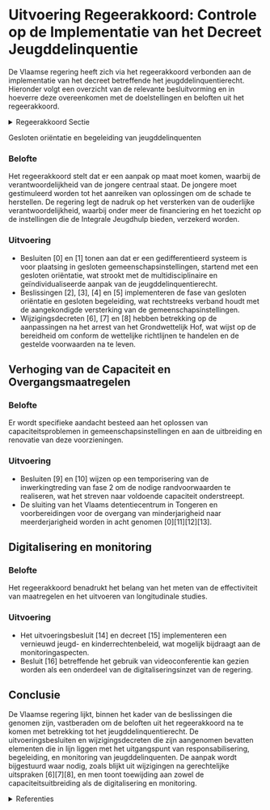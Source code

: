 # Uitvoering Regeerakkoord: Controle op de Implementatie van het Decreet Jeugddelinquentie

De Vlaamse regering heeft zich via het regeerakkoord verbonden aan de implementatie van het decreet betreffende het jeugddelinquentierecht. Hieronder volgt een overzicht van de relevante besluitvorming en in hoeverre deze overeenkomen met de doelstellingen en beloften uit het regeerakkoord.

<details>
        <summary>Regeerakkoord Sectie </summary>
        <p>3.2.1 Implementatie van het Decreet Jeugddelinquentie De 6de staatshervorming maakte Vlaanderen bevoegd voor het bepalen van de aard van de maatregelen voor minderjarigen die delicten plegen, de spelregels inzake de vroegere federale gesloten jeugdinstellingen en de uithandengeving. Het decreet m.b.t. het jeugddelinquentierecht is de Vlaamse invulling van deze bevoegdheden. Centraal staat de verantwoordelijkheid van de jongere. We houden rekening met de ernst van de feiten en de maturiteit van de jongere en versterken de rol van de opvoedingsverantwoordelijken. De basisgedachte is dat de minderjarige pleger van een jeugddelict geresponsabiliseerd wordt en zelf oplossingen aanreikt voor het herstellen van de veroorzaakte schade. Het slachtoffer krijgt hierbij een prominente plaats. Tot slot leggen we de nadruk op het versterken van de ouderlijke verantwoordelijkheid. De minister bevoegd voor Welzijn staat in voor de financiering, erkenning en toezicht op de private en publieke organisaties die het aanbod in het kader van Integrale Jeugdhulp en het jeugddelinquentierecht organiseren. De Vlaamse minister bevoegd voor Justitie en Handhaving zal mee toezien op de realisatie van de benodigde capaciteit in het kader van het decreet Jeugddelinquentie recht, alsook de uitvoering van de andere maatregelen bewaken. De minister bevoegd voor Justitie en Hand having organiseert o.m. de elektronische monitoring zoals voorzien in het decreet op jeugddelinquentie en zal ook een interventie-databank creëren die toelaat om de effectivi-teit van opgelegde maat regelen te meten, longitudinale studies uit te voeren en de nodige beleidsconclusies hieraan vast te knopen. Om over de nodige data te be schikken is de medewerking van de federale overheid en lokale overheid onontbeerlijk. De minister bevoegd voor Justitie en Hand-having neemt bijkomende acties in het kader van minderjarige veelplegers. Hij dringt bij de opmaak van de nieuwe Kadernota Integrale Veiligheid aan op de systematische opvolging van deze doelgroep. Door innovatie, bijsturing van interventies en samenwerking tussen welzijn, politionele diensten en justitiële actoren dringen we de hoge recidivegraad terug en pakken we het gevoel van straffeloosheid aan. Wanneer er sprake is van delinquent gedrag, mede als gevolg van een verontrus-tende thuissituatie, voorzien we in een integrale ketenaanpak in overleg met de bevoegde instanties. We werken aan casus-overleg waarbij de deelnemers gegevens met elkaar kunnen delen ondanks hun beroepsgeheim, teneinde tot een gezamen-lijke en integrale aanpak te komen die reeds succesvol wordt toegepast in enkele steden. Op die manier kan een globaal beeld van de minderjarige worden gevormd door het samenleggen van de relevante informatie van onder meer welzijns- , onderwijs- , politionele en lokale partners. Dit maakt een afgestemde, geïntegreerde aanpak mogelijk waarbij zowel het voor-komen van nieuwe feiten als het welzijn van de minderjarige centraal staan. De in- en uitstroom van de gemeenschaps-instellingen brengen we helder in kaart zodat er snel kan ingespeeld worden op eventuele capaciteitsproblemen. We waken over de uitrol van de renovatie en uitbrei-ding en sturen bij waar nodig. Het Vlaams detentiecentrum in Tongeren sluit deze regeerperiode definitief de deuren. Bijzondere aandacht gaat uit naar de overgang van minderjarigheid naar meer-derjarigheid zodat een adequate opvolging van de jongvolwassene gewaarborgd blijft. </p>
        </details> 

Gesloten oriëntatie en begeleiding van jeugddelinquenten

### Belofte
Het regeerakkoord stelt dat er een aanpak op maat moet komen, waarbij de verantwoordelijkheid van de jongere centraal staat. De jongere moet gestimuleerd worden tot het aanreiken van oplossingen om de schade te herstellen. De regering legt de nadruk op het versterken van de ouderlijke verantwoordelijkheid, waarbij onder meer de financiering en het toezicht op de instellingen die de Integrale Jeugdhulp bieden, verzekerd worden.

### Uitvoering
- Besluiten \[0\] en \[1\] tonen aan dat er een gedifferentieerd systeem is voor plaatsing in gesloten gemeenschapsinstellingen, startend met een gesloten oriëntatie, wat strookt met de multidisciplinaire en geïndividualiseerde aanpak van de jeugddelinquentierecht.
- Beslissingen \[2\], \[3\], \[4\] en \[5\] implementeren de fase van gesloten oriëntatie en gesloten begeleiding, wat rechtstreeks verband houdt met de aangekondigde versterking van de gemeenschapsinstellingen.
- Wijzigingsdecreten \[6\], \[7\] en \[8\] hebben betrekking op de aanpassingen na het arrest van het Grondwettelijk Hof, wat wijst op de bereidheid om conform de wettelijke richtlijnen te handelen en de gestelde voorwaarden na te leven.

## Verhoging van de Capaciteit en Overgangsmaatregelen

### Belofte
Er wordt specifieke aandacht besteed aan het oplossen van capaciteitsproblemen in gemeenschapsinstellingen en aan de uitbreiding en renovatie van deze voorzieningen.

### Uitvoering
- Besluiten \[9\] en \[10\] wijzen op een temporisering van de inwerkingtreding van fase 2 om de nodige randvoorwaarden te realiseren, wat het streven naar voldoende capaciteit onderstreept.
- De sluiting van het Vlaams detentiecentrum in Tongeren en voorbereidingen voor de overgang van minderjarigheid naar meerderjarigheid worden in acht genomen \[0\]\[11\]\[12\]\[13\].

## Digitalisering en monitoring

### Belofte
Het regeerakkoord benadrukt het belang van het meten van de effectiviteit van maatregelen en het uitvoeren van longitudinale studies.

### Uitvoering
- Het uitvoeringsbesluit \[14\] en decreet \[15\] implementeren een vernieuwd jeugd- en kinderrechtenbeleid, wat mogelijk bijdraagt aan de monitoringaspecten.
- Besluit \[16\] betreffende het gebruik van videoconferentie kan gezien worden als een onderdeel van de digitaliseringsinzet van de regering.

## Conclusie
De Vlaamse regering lijkt, binnen het kader van de beslissingen die genomen zijn, vastberaden om de beloften uit het regeerakkoord na te komen met betrekking tot het jeugddelinquentierecht. De uitvoeringsbesluiten en wijzigingsdecreten die zijn aangenomen bevatten elementen die in lijn liggen met het uitgangspunt van responsabilisering, begeleiding, en monitoring van jeugddelinquenten. De aanpak wordt bijgestuurd waar nodig, zoals blijkt uit wijzigingen na gerechtelijke uitspraken \[6\]\[7\]\[8\], en men toont toewijding aan zowel de capaciteitsuitbreiding als de digitalisering en monitoring.

<details>
        <summary> Referenties</summary>
        **[\[0\]](https://beslissingenvlaamseregering.vlaanderen.be/?search=Uitvoeringsbesluit%20decreet%20Jeugddelinquentie%3A%20Organisatie%20afdelingen%20gesloten%20ori%C3%ABntatie%20en%20gesloten%20begeleiding&dateOption=select&startDate=2022-09-16T08%3A00%3A00Z&endDate=2022-09-16T08%3A00%3A00Z)** : **(2022-09-16)** Uitvoeringsbesluit decreet Jeugddelinquentie: Organisatie afdelingen gesloten oriëntatie en gesloten begeleiding 

**[\[1\]](https://beslissingenvlaamseregering.vlaanderen.be/?search=Uitvoeringsbesluit%20decreet%20Jeugddelinquentie%3A%20Organisatie%20afdelingen%20gesloten%20ori%C3%ABntatie%20en%20gesloten%20begeleiding&dateOption=select&startDate=2022-07-15T08%3A00%3A00Z&endDate=2022-07-15T08%3A00%3A00Z)** : **(2022-07-15)** Uitvoeringsbesluit decreet Jeugddelinquentie: Organisatie afdelingen gesloten oriëntatie en gesloten begeleiding 

**[\[2\]](https://beslissingenvlaamseregering.vlaanderen.be/?search=Inwerkingtreding%20van%20de%20gesloten%20ori%C3%ABntatie%20en%20de%20gesloten%20begeleiding%20in%20de%20gemeenschapsinstellingen&dateOption=select&startDate=2022-03-25T09%3A00%3A00Z&endDate=2022-03-25T09%3A00%3A00Z)** : **(2022-03-25)** Inwerkingtreding van de gesloten oriëntatie en de gesloten begeleiding in de gemeenschapsinstellingen 

**[\[3\]](https://beslissingenvlaamseregering.vlaanderen.be/?search=Wijziging%20decreet%20rechtspositie%20minderjarige%20in%20de%20integrale%20jeugdhulp&dateOption=select&startDate=2023-06-02T08%3A00%3A00Z&endDate=2023-06-02T08%3A00%3A00Z)** : **(2023-06-02)** Wijziging decreet rechtspositie minderjarige in de integrale jeugdhulp 

**[\[4\]](https://beslissingenvlaamseregering.vlaanderen.be/?search=Wijziging%20decreet%20rechtspositie%20minderjarige%20in%20de%20integrale%20jeugdhulp&dateOption=select&startDate=2023-10-13T08%3A00%3A00Z&endDate=2023-10-13T08%3A00%3A00Z)** : **(2023-10-13)** Wijziging decreet rechtspositie minderjarige in de integrale jeugdhulp 

**[\[5\]](https://beslissingenvlaamseregering.vlaanderen.be/?search=Inwerkingtreding%20van%20de%20gesloten%20ori%C3%ABntatie%20en%20de%20gesloten%20begeleiding%20in%20de%20gemeenschapsinstellingen&dateOption=select&startDate=2021-12-17T09%3A00%3A00Z&endDate=2021-12-17T09%3A00%3A00Z)** : **(2021-12-17)** Inwerkingtreding van de gesloten oriëntatie en de gesloten begeleiding in de gemeenschapsinstellingen 

**[\[6\]](https://beslissingenvlaamseregering.vlaanderen.be/?search=Wijzigingsdecreet%20jeugddelinquentierecht%3A%20Langdurige%20gesloten%20begeleiding&dateOption=select&startDate=2021-06-04T08%3A00%3A00Z&endDate=2021-06-04T08%3A00%3A00Z)** : **(2021-06-04)** Wijzigingsdecreet jeugddelinquentierecht: Langdurige gesloten begeleiding 

**[\[7\]](https://beslissingenvlaamseregering.vlaanderen.be/?search=Wijzigingsdecreet%20jeugddelinquentierecht%3A%20Langdurige%20gesloten%20begeleiding&dateOption=select&startDate=2021-03-19T09%3A00%3A00Z&endDate=2021-03-19T09%3A00%3A00Z)** : **(2021-03-19)** Wijzigingsdecreet jeugddelinquentierecht: Langdurige gesloten begeleiding 

**[\[8\]](https://beslissingenvlaamseregering.vlaanderen.be/?search=Wijzigingsdecreet%20jeugddelinquentierecht%3A%20Langdurige%20gesloten%20begeleiding&dateOption=select&startDate=2021-11-19T09%3A00%3A00Z&endDate=2021-11-19T09%3A00%3A00Z)** : **(2021-11-19)** Wijzigingsdecreet jeugddelinquentierecht: Langdurige gesloten begeleiding 

**[\[9\]](https://beslissingenvlaamseregering.vlaanderen.be/?search=Inwerkingtreding%20van%20de%20gesloten%20ori%C3%ABntatie%20en%20de%20gesloten%20begeleiding%20in%20de%20gemeenschapsinstellingen&dateOption=select&startDate=2022-06-10T08%3A00%3A00Z&endDate=2022-06-10T08%3A00%3A00Z)** : **(2022-06-10)** Inwerkingtreding van de gesloten oriëntatie en de gesloten begeleiding in de gemeenschapsinstellingen 

**[\[10\]](https://beslissingenvlaamseregering.vlaanderen.be/?search=Decreet%20inwerkingtreding%20gesloten%20ori%C3%ABntatie%20en%20gesloten%20begeleiding%20gemeenschapsinstellingen&dateOption=select&startDate=2022-07-15T08%3A00%3A00Z&endDate=2022-07-15T08%3A00%3A00Z)** : **(2022-07-15)** Decreet inwerkingtreding gesloten oriëntatie en gesloten begeleiding gemeenschapsinstellingen 

**[\[11\]](https://beslissingenvlaamseregering.vlaanderen.be/?search=Wijziging%20decreet%20Jeugddelinquentierecht%3A%20opheffing%20leeftijdsgrens%20en%20mogelijkheid%20elektronische%20monitoring%20in%20de%20fase%20van%20de%20voorlopige%20rechtspleging&dateOption=select&startDate=2023-10-13T08%3A00%3A00Z&endDate=2023-10-13T08%3A00%3A00Z)** : **(2023-10-13)** Wijziging decreet Jeugddelinquentierecht: opheffing leeftijdsgrens en mogelijkheid elektronische monitoring in de fase van de voorlopige rechtspleging 

**[\[12\]](https://beslissingenvlaamseregering.vlaanderen.be/?search=Wijziging%20decreet%20Jeugddelinquentierecht%3A%20opheffing%20leeftijdsgrens%20en%20mogelijkheid%20elektronische%20monitoring%20in%20de%20fase%20van%20de%20voorlopige%20rechtspleging&dateOption=select&startDate=2023-07-07T09%3A00%3A00Z&endDate=2023-07-07T09%3A00%3A00Z)** : **(2023-07-07)** Wijziging decreet Jeugddelinquentierecht: opheffing leeftijdsgrens en mogelijkheid elektronische monitoring in de fase van de voorlopige rechtspleging 

**[\[13\]](https://beslissingenvlaamseregering.vlaanderen.be/?search=Continuering%20overloopcapaciteit%20detentiecentrum%20De%20Wijngaard%20%0ATongeren&dateOption=select&startDate=2020-02-21T09%3A00%3A00Z&endDate=2020-02-21T09%3A00%3A00Z)** : **(2020-02-21)** Continuering overloopcapaciteit detentiecentrum De Wijngaard 
Tongeren 

**[\[14\]](https://beslissingenvlaamseregering.vlaanderen.be/?search=Uitvoeringsbesluit%20decreet%20jeugd-%20en%20kinderrechtenbeleid&dateOption=select&startDate=2020-09-25T08%3A00%3A00Z&endDate=2020-09-25T08%3A00%3A00Z)** : **(2020-09-25)** Uitvoeringsbesluit decreet jeugd- en kinderrechtenbeleid 

**[\[15\]](https://beslissingenvlaamseregering.vlaanderen.be/?search=Decreet%20jeugddeliquentierecht%20-%20voorbereidende%20rechtspleging&dateOption=select&startDate=2020-07-17T08%3A00%3A00Z&endDate=2020-07-17T08%3A00%3A00Z)** : **(2020-07-17)** Decreet jeugddeliquentierecht - voorbereidende rechtspleging 

**[\[16\]](https://beslissingenvlaamseregering.vlaanderen.be/?search=Gebruik%20videoconferentie%20verschijning%20voor%20jeugdrechtbank%20minderjarige%20verdachten%20en%20delictplegers&dateOption=select&startDate=2020-07-17T08%3A00%3A00Z&endDate=2020-07-17T08%3A00%3A00Z)** : **(2020-07-17)** Gebruik videoconferentie verschijning voor jeugdrechtbank minderjarige verdachten en delictplegers 
        </details> 


